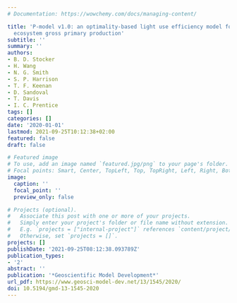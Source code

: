 ```yaml
---
# Documentation: https://wowchemy.com/docs/managing-content/

title: 'P-model v1.0: an optimality-based light use efficiency model for simulating
  ecosystem gross primary production'
subtitle: ''
summary: ''
authors:
- B. D. Stocker
- H. Wang
- N. G. Smith
- S. P. Harrison
- T. F. Keenan
- D. Sandoval
- T. Davis
- I. C. Prentice
tags: []
categories: []
date: '2020-01-01'
lastmod: 2021-09-25T10:12:38+02:00
featured: false
draft: false

# Featured image
# To use, add an image named `featured.jpg/png` to your page's folder.
# Focal points: Smart, Center, TopLeft, Top, TopRight, Left, Right, BottomLeft, Bottom, BottomRight.
image:
  caption: ''
  focal_point: ''
  preview_only: false

# Projects (optional).
#   Associate this post with one or more of your projects.
#   Simply enter your project's folder or file name without extension.
#   E.g. `projects = ["internal-project"]` references `content/project/deep-learning/index.md`.
#   Otherwise, set `projects = []`.
projects: []
publishDate: '2021-09-25T08:12:38.093789Z'
publication_types:
- '2'
abstract: ''
publication: '*Geoscientific Model Development*'
url_pdf: https://www.geosci-model-dev.net/13/1545/2020/
doi: 10.5194/gmd-13-1545-2020
---
```

